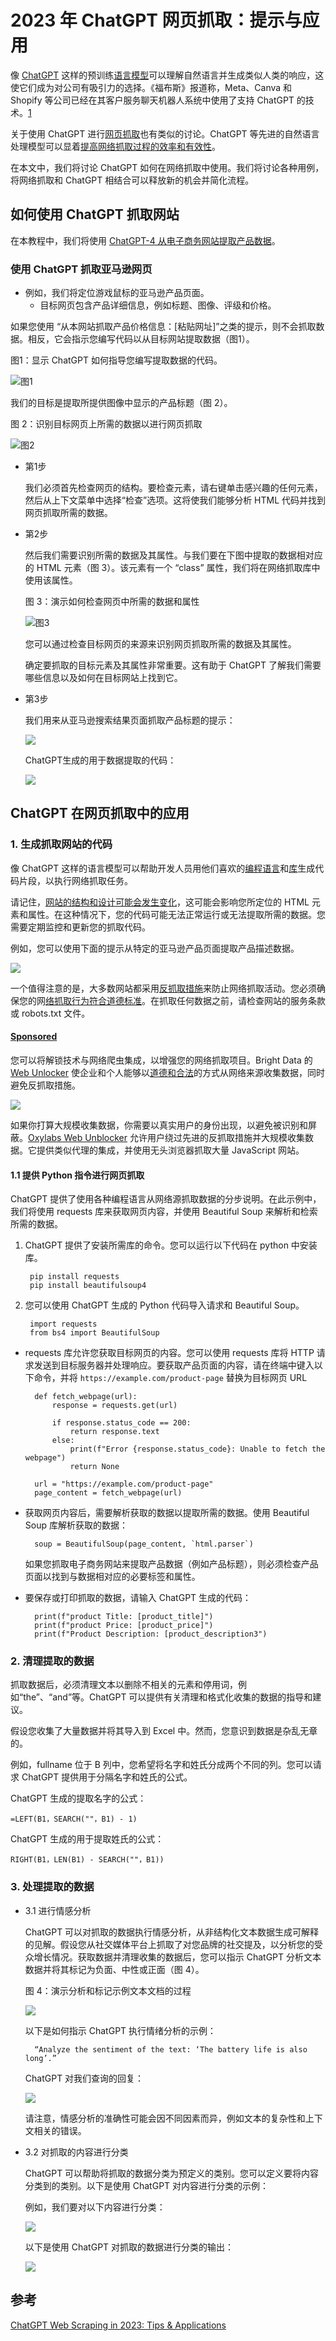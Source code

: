 # 2023 年 ChatGPT 网页抓取：提示与应用
像 [ChatGPT](https://research.aimultiple.com/chatgpt/) 这样的预训练[语言模型](https://research.aimultiple.com/large-language-models/)可以理解自然语言并生成类似人类的响应，这使它们成为对公司有吸引力的选择。《福布斯》报道称，Meta、Canva 和 Shopify 等公司已经在其客户服务聊天机器人系统中使用了支持 ChatGPT 的技术。[1](https://research.aimultiple.com/chatgpt-web-scraping/#easy-footnote-bottom-1-65145)

关于使用 ChatGPT 进行[网页抓取](https://research.aimultiple.com/web-scraping/)也有类似的讨论。ChatGPT 等先进的自然语言处理模型可以显着[提高网络抓取过程的效率和有效性](https://research.aimultiple.com/web-scraping-best-practices/)。

在本文中，我们将讨论 ChatGPT 如何在网络抓取中使用。我们将讨论各种用例，将网络抓取和 ChatGPT 相结合可以释放新的机会并简化流程。
## 如何使用 ChatGPT 抓取网站
在本教程中，我们将使用 [ChatGPT-4 从电子商务网站提取产品数据](https://research.aimultiple.com/amazon-scraping/)。
### 使用 ChatGPT 抓取亚马逊网页
- 例如，我们将定位游戏鼠标的亚马逊产品页面。
	- 目标网页包含产品详细信息，例如标题、图像、评级和价格。

如果您使用 “从本网站抓取产品价格信息：[粘贴网址]”之类的提示，则不会抓取数据。相反，它会指示您编写代码以从目标网站提取数据（图1）。

图1：显示 ChatGPT 如何指导您编写提取数据的代码。

![图1](./pic/gptscrap.png)

我们的目标是提取所提供图像中显示的产品标题（图 2）。

图 2：识别目标网页上所需的数据以进行网页抓取

![图2](./pic/gptscrap1.png)

-  第1步

	我们必须首先检查网页的结构。要检查元素，请右键单击感兴趣的任何元素，然后从上下文菜单中选择“检查”选项。这将使我们能够分析 HTML 代码并找到网页抓取所需的数据。
- 第2步
	
	然后我们需要识别所需的数据及其属性。与我们要在下图中提取的数据相对应的 HTML 元素（图 3）。该元素有一个 “class” 属性，我们将在网络抓取库中使用该属性。

	图 3：演示如何检查网页中所需的数据和属性

	![图3](./pic/gptscrap2.png)

	您可以通过检查目标网页的来源来识别网页抓取所需的数据及其属性。

	确定要抓取的目标元素及其属性非常重要。这有助于 ChatGPT 了解我们需要哪些信息以及如何在目标网站上找到它。
- 第3步

	我们用来从亚马逊搜索结果页面抓取产品标题的提示：

	![](./pic/gptscrap3.png)
	
	ChatGPT生成的用于数据提取的代码：

	![](./pic/gptscrap4.png)

## ChatGPT 在网页抓取中的应用
### 1. 生成抓取网站的代码
像 ChatGPT 这样的语言模型可以帮助开发人员用他们喜欢的[编程语言](https://research.aimultiple.com/web-scraping-programming-languages/)和[库](https://research.aimultiple.com/python-web-scraping-libraries/)生成代码片段，以执行网络抓取任务。

请记住，[网站的结构和设计可能会发生变化](https://research.aimultiple.com/web-scraping-dynamic-content/)，这可能会影响您所定位的 HTML 元素和属性。在这种情况下，您的代码可能无法正常运行或无法提取所需的数据。您需要定期监控和更新您的抓取代码。

例如，您可以使用下面的提示从特定的亚马逊产品页面提取产品描述数据。

![](./pic/gptscrap5.png)
	
一个值得注意的是，大多数网站都采用[反抓取措施](https://research.aimultiple.com/web-scraping-challenges/)来防止网络抓取活动。您必须确保您的网[络抓取行为符合道德标准](https://research.aimultiple.com/web-scraping-best-practices/)。在抓取任何数据之前，请检查网站的服务条款或 robots.txt 文件。

#### [Sponsored](https://brightdata.com/)
您可以将解锁技术与网络爬虫集成，以增强您的网络抓取项目。Bright Data 的 [Web Unlocker](https://get.brightdata.com/web-unlocker1382?sid=chatgpt-web-scraping) 使企业和个人能够以[道德和合法](https://research.aimultiple.com/web-scraping-ethics/)的方式从网络来源收集数据，同时避免反抓取措施。

![](./pic/gptscrap6.png)

如果你打算大规模收集数据，你需要以真实用户的身份出现，以避免被识别和屏蔽。[Oxylabs Web Unblocker](https://oxylabs.go2cloud.org/aff_c?offer_id=7&aff_id=845&url_id=14) 允许用户绕过先进的反抓取措施并大规模收集数据。它提供类似代理的集成，并使用无头浏览器抓取大量 JavaScript 网站。

#### 1.1 提供 Python 指令进行网页抓取
ChatGPT 提供了使用各种编程语言从网络源抓取数据的分步说明。在此示例中，我们将使用 requests 库来获取网页内容，并使用 Beautiful Soup 来解析和检索所需的数据。

1. ChatGPT 提供了安装所需库的命令。您可以运行以下代码在 python 中安装库。

		pip install requests
		pip install beautifulsoup4
2. 您可以使用 ChatGPT 生成的 Python 代码导入请求和 Beautiful Soup。

		import requests
		from bs4 import BeautifulSoup
- requests 库允许您获取目标网页的内容。您可以使用 requests 库将 HTTP 请求发送到目标服务器并处理响应。要获取产品页面的内容，请在终端中键入以下命令，并将 `https://example.com/product-page` 替换为目标网页 URL

		def fetch_webpage(url):
			response = requests.get(url)
		
			if response.status_code == 200:
				return response.text
			else:
				print(f"Error {response.status_code}: Unable to fetch the webpage")
				return None
			
		url = "https://example.com/product-page"
		page_content = fetch_webpage(url)

- 获取网页内容后，需要解析获取的数据以提取所需的数据。使用 Beautiful Soup 库解析获取的数据：

		soup = BeautifulSoup(page_content, `html.parser`)
	如果您抓取电子商务网站来提取产品数据（例如产品标题），则必须检查产品页面以找到与数据相对应的必要标签和属性。
- 要保存或打印抓取的数据，请输入 ChatGPT 生成的代码：

		print(f"product Title: [product_title]")
		print(f"product Price: [product_price]")
		print(f"Product Description: [product_description3")

### 2. 清理提取的数据
抓取数据后，必须清理文本以删除不相关的元素和停用词，例如“the”、“and”等。ChatGPT 可以提供有关清理和格式化收集的数据的指导和建议。

假设您收集了大量数据并将其导入到 Excel 中。然而，您意识到数据是杂乱无章的。

例如，fullname 位于 B 列中，您希望将名字和姓氏分成两个不同的列。您可以请求 ChatGPT 提供用于分隔名字和姓氏的公式。

ChatGPT 生成的提取名字的公式：

	=LEFT(B1，SEARCH(""，B1) - 1)
ChatGPT 生成的用于提取姓氏的公式：

	RIGHT(B1，LEN(B1) - SEARCH(""，B1))

### 3. 处理提取的数据
- 3.1 进行情感分析

	ChatGPT 可以对抓取的数据执行情感分析，从非结构化文本数据生成可解释的见解。假设您从社交媒体平台上抓取了对您品牌的社交提及，以分析您的受众增长情况。获取数据并清理收集的数据后，您可以指示 ChatGPT 分析文本数据并将其标记为负面、中性或正面（图 4）。

	图 4：演示分析和标记示例文本文档的过程
	
	![](./pic/gptscrap8.png)
	
	以下是如何指示 ChatGPT 执行情绪分析的示例：
	
		“Analyze the sentiment of the text: ‘The battery life is also long’.”
	ChatGPT 对我们查询的回复：
	
	![](./pic/gptscrap7.png)
	
	请注意，情感分析的准确性可能会因不同因素而异，例如文本的复杂性和上下文相关的错误。
- 3.2 对抓取的内容进行分类

	ChatGPT 可以帮助将抓取的数据分类为预定义的类别。您可以定义要将内容分类到的类别。以下是使用 ChatGPT 对内容进行分类的示例：

	例如，我们要对以下内容进行分类：

	![](./pic/gptscrap9.png)

	以下是使用 ChatGPT 对抓取的数据进行分类的输出：
	
	![](./pic/gptscrap10.png)
	
	
## 参考
[ChatGPT Web Scraping in 2023: Tips & Applications](https://research.aimultiple.com/chatgpt-web-scraping/)	